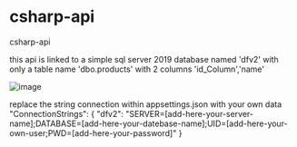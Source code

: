 # csharp-api
csharp-api

this api is linked to a simple sql server 2019 database named 'dfv2' with only a table name 'dbo.products' with 2 columns 'id_Column','name'

![image](https://github.com/davidlab44/csharp-api/assets/49595047/59dae74c-9090-456d-bfab-8a7688c07ea6)


replace the string connection within appsettings.json with your own data
 "ConnectionStrings": {
    "dfv2": "SERVER=[add-here-your-server-name];DATABASE=[add-here-your-datebase-name];UID=[add-here-your-own-user;PWD=[add-here-your-password]"
  }
